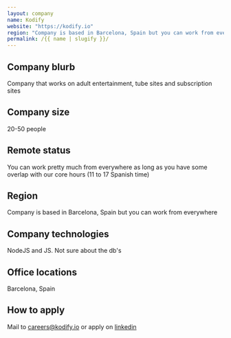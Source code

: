 ```yaml
---
layout: company
name: Kodify
website: "https://kodify.io"
region: "Company is based in Barcelona, Spain but you can work from everywhere"
permalink: /{{ name | slugify }}/
---
```


## Company blurb

Company that works on adult entertainment, tube sites and subscription sites

## Company size

20-50 people

## Remote status

You can work pretty much from everywhere as long as you have some overlap with
our core hours (11 to 17 Spanish time)

## Region

Company is based in Barcelona, Spain but you can work from everywhere

## Company technologies

NodeJS and JS. Not sure about the db's

## Office locations

Barcelona, Spain

## How to apply

Mail to careers@kodify.io or apply on [linkedin](https://www.linkedin.com/jobs/search?f_C=2771097&locationType=Y&trk=careers_promo_module_see_jobs)
